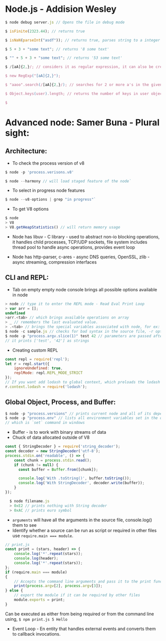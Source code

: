 # Node.js - Addision Wesley

```javascript
$ node debug server.js // Opens the file in debug mode

$ isFinite(2323.44); // returns true

$ isNaN(parseInt("asdf")); // returns true, parses string to a integer

$ 5 + 3 + "some text"; // returns '8 some text'

$ "" + 5 + 3 + "some text"; // returns '53 some text'

$ /[aA]{2,}/; // considers it as regular expression, it can also be created using

$ new RegExp("[aA]{2,}");

$ "aaoo".search(/[aA]{2,}/); // searches for 2 or more a's in the given string, returns 0

$ Object.keys(user).length; // returns the number of keys in user object

$ 
```


# Advanced node: Samer Buna - Plural sight:

## Architecture:
- To check the process version of v8
```javascript
$ node -p 'process.verisons.v8'
```
```javascript
$ node --harmony // will load staged feature of the node`
```
- To select in progress node features
```javascript
$ node --v8-options | grep "in progress"`
```
- To get V8 options
```javascript
$ node
> V8
> V8.getHeapStatistics() // will return memory usage
```
- Node has libuv - C library - used to abstract non-io blocking operations, it handles child processes, TCP/UDP sockets, file system
includes thread pool to handle async operations, provides event loop

- Node has http-parser, c-ares - async DNS queries, OpenSSL, zlib - async streaming, compression interfaces

## CLI and REPL:
- Tab on empty empty node console brings all possible options available in node
```javascript
> node // type it to enter the REPL mode - Read Eval Print Loop
> var arr = [];
undefined
>arr.<tab> // which brings available operations on array
> _ // remembers the last evaluated value.
> .<tab> // brings the special variables associated with node, for ex: `.break, .clear, .help, .load, .editor, .save`
$ node -c sample.js // checks for bad syntax in the source file, -r option used to preload modules
$ node -p "process.argv.slice(1)" test 42 // parameters are passed after process keyword added
// it prints ['test', '42'] as strings
```
- Creating custom REPL
```javascript
const repl = require('repl');
let r = repl.start({
    ignoreUndefined: true,
    replMode: repl.REPL_MODE_STRICT
});
// If you want add lodash to global context, which preloads the lodash
r.context.lodash = require('lodash');
```

## Global Object, Process, and Buffer:
```javascript
$ node -p "process.versions" // prints current node and all of its dependencies and their versions
$ node -p "process.env" // lists all environment variables set in the operating system,
// which is `set` command in windows
```
- Buffer - is to work with binary streams of data
- Chuck of data allocated outside of V8
```javascript
const { StringDecoder } = require('string_decoder');
const decoder = new StringDecoder('utf-8');
process.stdin.on('readable', () => {
    const chunk = process.stdin.read();
    if (chunk != null) {
      const buffer = Buffer.from([chunk]);

      console.log('With .toString()', buffer.toString());
      console.log('With StringDecoder', decoder.write(buffer));
    }
});

  $ node filename.js
  > 0xE2 // prints nothing with String decoder
  > 0xAC // prints euro symbol
```
- `arguments` will have all the arguments in the source file, console.log() them to see
- Identify whether a source can be run as script or required in other files use `require.main === module`.
```javascript
// print.js
const print = (stars, header) => {
    console.log('*'.repeat(stars));
    console.log(header);
    console.log('*'.repeat(stars));
};
if (require.main === module)
{
    // Accepts the command line arguments and pass it to the print function as script.
    print(process.argv[2], process.argv[3]);
} else {
    // export the module if it can be required by other files
    module.exports = print;
}
```
Can be executed as either from being required or from the command line using,
`$ npm print.js 5 Hello`

- Event Loop - En entity that handles external events and converts them to callback invocations.
